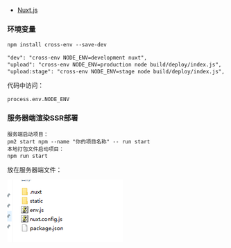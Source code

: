 
- [Nuxt.js](https://www.nuxtjs.cn/guide)

### 环境变量
```
npm install cross-env --save-dev
```
```
"dev": "cross-env NODE_ENV=development nuxt",
"upload": "cross-env NODE_ENV=production node build/deploy/index.js",
"upload:stage": "cross-env NODE_ENV=stage node build/deploy/index.js",
```
代码中访问：
```
process.env.NODE_ENV
```

### 服务器端渲染SSR部署
```
服务端启动项目：
pm2 start npm --name "你的项目名称" -- run start
本地打包文件启动项目：
npm run start
```

放在服务器端文件：

![alt text](image-1.png)